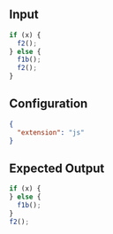
## Input
```javascript input
if (x) {
  f2();
} else {
  f1b();
  f2();
}
```

## Configuration
```json configuration
{
  "extension": "js"
}
```

## Expected Output
```javascript expected output
if (x) {
} else {
  f1b();
}
f2();
```
